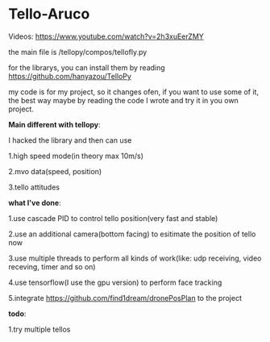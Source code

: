 # Tello-Aruco
Videos: https://www.youtube.com/watch?v=2h3xuEerZMY
 
the main file is /tellopy/compos/tellofly.py

for the librarys, you can install them by reading https://github.com/hanyazou/TelloPy

my code is for my project, so it changes ofen, if you want to use some of it, the best way maybe by reading the code I wrote and try it in you own project.

**Main different with tellopy**:

I hacked the library and then can use 

  1.high speed mode(in theory max 10m/s)
  
  2.mvo data(speed, position)
  
  3.tello attitudes
  

**what I've done**:

  1.use cascade PID to control tello position(very fast and stable)
  
  2.use an additional camera(bottom facing) to esitimate the position of tello now
  
  3.use multiple threads to perform all kinds of work(like: udp receiving, video receving, timer and so on)
  
  4.use tensorflow(I use the gpu version) to perform face tracking
  
  5.integrate https://github.com/find1dream/dronePosPlan to the project

**todo**:

  1.try multiple tellos
